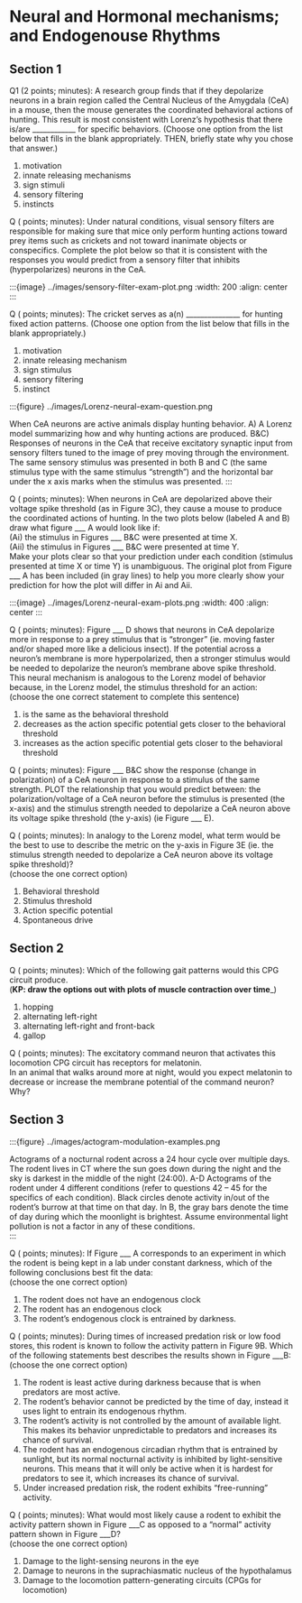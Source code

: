 # Neural and Hormonal mechanisms; and Endogenouse Rhythms


## Section 1

Q1 (2 points; minutes): A research group finds that if they depolarize neurons in a brain region called the Central Nucleus of the Amygdala (CeA) in a mouse, then the mouse generates the coordinated behavioral actions of hunting. This result is most consistent with Lorenz’s hypothesis that there is/are ____________ for specific behaviors. 
(Choose one option from the list below that fills in the blank appropriately. THEN, briefly state why you chose that answer.)
1. motivation
2. innate releasing mechanisms
3. sign stimuli 
4. sensory filtering
5. instincts


Q ( points; minutes): Under natural conditions, visual sensory filters are responsible for making sure that mice only perform hunting actions toward prey items such as crickets and not toward inanimate objects or conspecifics. Complete the plot below so that it is consistent with the responses you would predict from a sensory filter that inhibits (hyperpolarizes) neurons in the CeA.  

:::{image} ../images/sensory-filter-exam-plot.png
:width: 200
:align: center
:::


Q ( points; minutes): The cricket serves as a(n) _______________ for hunting fixed action patterns. 
(Choose one option from the list below that fills in the blank appropriately.)
1. motivation
2. innate releasing mechanism
3. sign stimulus
4. sensory filtering
5. instinct


:::{figure} ../images/Lorenz-neural-exam-question.png

When CeA neurons are active animals display hunting behavior. 
A) A Lorenz model summarizing how and why hunting actions are produced. B&C) Responses of neurons in the CeA that receive excitatory synaptic input from sensory filters tuned to the image of prey moving through the environment. The same sensory stimulus was presented in both B and C (the same stimulus type with the same stimulus “strength”) and the horizontal bar under the x axis marks when the stimulus was presented.
:::


Q ( points; minutes): When neurons in CeA are depolarized above their voltage spike threshold (as in Figure 3C), they cause a mouse to produce the coordinated actions of hunting. 
In the two plots below (labeled A and B) draw what figure \___ A would look like if:  
(Ai) the stimulus in Figures \___ B&C were presented at time X.   
(Aii) the stimulus in Figures \___ B&C were presented at time Y.  
Make your plots clear so that your prediction under each condition (stimulus presented at time X or time Y) is unambiguous. The original plot from Figure \___ A has been included (in gray lines) to help you more clearly show your prediction for how the plot will differ in Ai and Aii.

:::{image} ../images/Lorenz-neural-exam-plots.png
:width: 400
:align: center
:::

Q ( points; minutes): Figure \___ D shows that neurons in CeA depolarize more in response to a prey stimulus that is “stronger” (ie. moving faster and/or shaped more like a delicious insect). If the potential across a neuron’s membrane is more hyperpolarized, then a stronger stimulus would be needed to depolarize the neuron’s membrane above spike threshold. 
This neural mechanism is analogous to the Lorenz model of behavior because, in the Lorenz model, the stimulus threshold for an action:  
(choose the one correct statement to complete this sentence)
1. is the same as the behavioral threshold
2. decreases as the action specific potential gets closer to the behavioral threshold
3. increases as the action specific potential gets closer to the behavioral threshold

Q ( points; minutes): Figure \___ B&C show the response (change in polarization) of a CeA neuron in response to a stimulus of the same strength. PLOT the relationship that you would predict between: the polarization/voltage of a CeA neuron before the stimulus is presented (the x-axis) and the stimulus strength needed to depolarize a CeA neuron above its voltage spike threshold (the y-axis) (ie Figure \___ E).


Q ( points; minutes): In analogy to the Lorenz model, what term would be the best to use to describe the metric on the y-axis in Figure 3E (ie. the stimulus strength needed to depolarize a CeA neuron above its voltage spike threshold)?  
(choose the one correct option)
1. Behavioral threshold
2. Stimulus threshold
3. Action specific potential
4. Spontaneous drive

## Section 2

Q ( points; minutes): Which of the following gait patterns would this CPG circuit produce.  
(**KP: draw the options out with plots of muscle contraction over time**_)
1. hopping
2. alternating left-right
3. alternating left-right and front-back
3. gallop

Q ( points; minutes): The excitatory command neuron that activates this locomotion CPG circuit has receptors for melatonin.  
In an animal that walks around more at night, would you expect melatonin to decrease or increase the membrane potential of the command neuron? Why?


## Section 3


:::{figure} ../images/actogram-modulation-examples.png

Actograms of a nocturnal rodent across a 24 hour cycle over multiple days. The rodent lives in CT where the sun goes down during the night and the sky is darkest in the middle of the night (24:00). A-D Actograms of the rodent under 4 different conditions (refer to questions 42 – 45 for the specifics of each condition). Black circles denote activity in/out of the rodent’s burrow at that time on that day. In B, the gray bars denote the time of day during which the moonlight is brightest. Assume environmental light pollution is not a factor in any of these conditions.  
:::


Q ( points; minutes): If Figure \___ A corresponds to an experiment in which the rodent is being kept in a lab under constant darkness, which of the following conclusions best fit the data:  
(choose the one correct option)
1. The rodent does not have an endogenous clock
2. The rodent has an endogenous clock
3. The rodent’s endogenous clock is entrained by darkness. 

Q ( points; minutes): During times of increased predation risk or low food stores, this rodent is known to follow the activity pattern in Figure 9B. Which of the following statements best describes the results shown in Figure \___B:  
(choose the one correct option)
1. The rodent is least active during darkness because that is when predators are most active.
2. The rodent’s behavior cannot be predicted by the time of day, instead it uses light to entrain its endogenous rhythm. 
3. The rodent’s activity is not controlled by the amount of available light. This makes its behavior unpredictable to predators and increases its chance of survival.
4. The rodent has an endogenous circadian rhythm that is entrained by sunlight, but its normal nocturnal activity is inhibited by light-sensitive neurons. This means that it will only be active when it is hardest for predators to see it, which increases its chance of survival.
5. Under increased predation risk, the rodent exhibits “free-running” activity.


Q ( points; minutes): What would most likely cause a rodent to exhibit the activity pattern shown in Figure \___C as opposed to a “normal” activity pattern shown in Figure \___D?  
(choose the one correct option)
1. Damage to the light-sensing neurons in the eye
2. Damage to neurons in the suprachiasmatic nucleus of the hypothalamus
3. Damage to the locomotion pattern-generating circuits (CPGs for locomotion)


